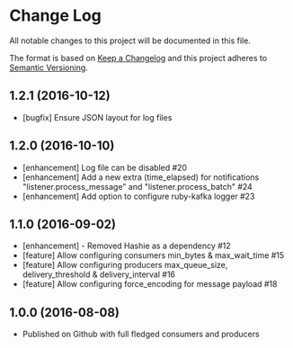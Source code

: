 # Change Log
All notable changes to this project will be documented in this file.

The format is based on [Keep a Changelog](http://keepachangelog.com/)
and this project adheres to [Semantic Versioning](http://semver.org/).

## 1.2.1 (2016-10-12)

- [bugfix] Ensure JSON layout for log files

## 1.2.0 (2016-10-10)

- [enhancement] Log file can be disabled #20
- [enhancement] Add a new extra (time_elapsed) for notifications "listener.process_message" and "listener.process_batch" #24
- [enhancement] Add option to configure ruby-kafka logger #23

## 1.1.0 (2016-09-02)

- [enhancement] - Removed Hashie as a dependency #12
- [feature] Allow configuring consumers min_bytes & max_wait_time #15
- [feature] Allow configuring producers max_queue_size, delivery_threshold & delivery_interval #16
- [feature] Allow configuring force_encoding for message payload #18

## 1.0.0 (2016-08-08)

- Published on Github with full fledged consumers and producers
